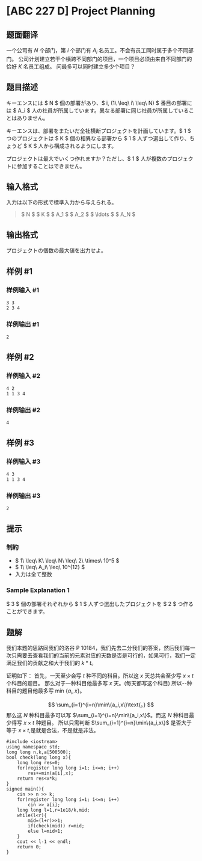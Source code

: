 # [ABC 227 D] Project Planning

## 题面翻译

一个公司有 $N$ 个部门，第 $i$ 个部门有 $A_i$ 名员工。不会有员工同时属于多个不同部门。
公司计划建立若干个横跨不同部门的项目，一个项目必须由来自不同部门的恰好 $K$ 名员工组成。
问最多可以同时建立多少个项目？

## 题目描述

[problemUrl]: https://atcoder.jp/contests/abc227/tasks/abc227_d

キーエンスには $ N $ 個の部署があり、$ i\, (1\ \leq\ i\ \leq\ N) $ 番目の部署には $ A_i $ 人の社員が所属しています。異なる部署に同じ社員が所属していることはありません。

キーエンスは、部署をまたいだ全社横断プロジェクトを計画しています。$ 1 $ つのプロジェクトは $ K $ 個の相異なる部署から $ 1 $ 人ずつ選出して作り、ちょうど $ K $ 人から構成されるようにします。

プロジェクトは最大でいくつ作れますか？ただし、$ 1 $ 人が複数のプロジェクトに参加することはできません。

## 输入格式

入力は以下の形式で標準入力から与えられる。

> $ N $ $ K $ $ A_1 $ $ A_2 $ $ \ldots $ $ A_N $

## 输出格式

プロジェクトの個数の最大値を出力せよ。

## 样例 #1

### 样例输入 #1

```
3 3
2 3 4
```

### 样例输出 #1

```
2
```

## 样例 #2

### 样例输入 #2

```
4 2
1 1 3 4
```

### 样例输出 #2

```
4
```

## 样例 #3

### 样例输入 #3

```
4 3
1 1 3 4
```

### 样例输出 #3

```
2
```

## 提示

### 制約

- $ 1\ \leq\ K\ \leq\ N\ \leq\ 2\ \times\ 10^5 $
- $ 1\ \leq\ A_i\ \leq\ 10^{12} $
- 入力は全て整数

### Sample Explanation 1

$ 3 $ 個の部署それぞれから $ 1 $ 人ずつ選出したプロジェクトを $ 2 $ つ作ることができます。

## 题解
我们本题的思路同我们的洛谷 P 10184，我们先去二分我们的答案，然后我们每一次只需要去查看我们的当前的元素对应的天数是否是可行的，如果可行，我们一定满足我们的贡献之和大于我们的 $k*t$。

证明如下：
首先，一天至少会写 $t$ 种不同的科目。所以这 $x$ 天总共会至少写 $x\times t$ 个科目的题目。
 那么对于一种科目他最多写 $x$ 天。(每天都写这个科目)
 所以--种科目的题目他最多写 min $\{a_i,x\}$。

$$
\sum_{i=1}^{i=n}\min\{a_i,x\}\text{。}
$$
 那么这 $N$ 种科目最多可以写 $\sum_{i=1}^{i=n}\min\{a_i,x\}$。而这 $N$ 种科目最少得写 $x\times t$ 种题目。
 所以只需判断 $\sum_{i=1}^{i=n}\min\{a_i,x\}$ 是否大于等于 $x\times t$,是就是合法，不是就是非法。
```
#include <iostream>
using namespace std;
long long n,k,a[500500];
bool check(long long x){
	long long res=0;
	for(register long long i=1; i<=n; i++) 
		res+=min(a[i],x);
	return res<x*k;
}
signed main(){
	cin >> n >> k;
	for(register long long i=1; i<=n; i++)
		cin >> a[i];
	long long l=1,r=1e18/k,mid; 
	while(l<r){
		mid=(l+r)>>1;
		if(check(mid)) r=mid;
		else l=mid+1;
	}
	cout << l-1 << endl; 
	return 0;
}

```
